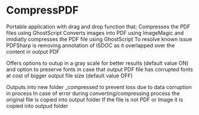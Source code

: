 # CompressPDF

Portable application with drag and drop function that:
Compresses the PDF files using GhostScript
Converts images into PDF using ImageMagic and imidiatly compresses the PDF file using GhostScript
To resolve known issue PDFSharp is removing annotation of ISDOC as it overlapped over the content in output PDF

Offers options to outup in a gray scale for better results (default value ON) and option to preserve fonts in case that output PDF file has corrupted fonts at cost of bigger output file size (default value OFF)

Outputs into new folder _compressed to prevent loss due to data corruption in process
In case of error during converting/compressing process the original file is copied into output folder
If the file is not PDF or Image it is copied into outpud folder
